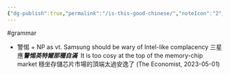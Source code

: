 ```yaml
---
{"dg-publish":true,"permalink":"/is-this-good-chinese/","noteIcon":"2","created":"","updated":""}
---
```


#grammar 
- 警惕 + NP as vt.
Samsung should be wary of Intel-like complacency
三星應***警惕英特爾那種自滿*** 
It is too cosy at the top of the memory-chip market
穩坐存儲芯片市場的頂端太過安逸了
(The Economist, 2023-05-01)